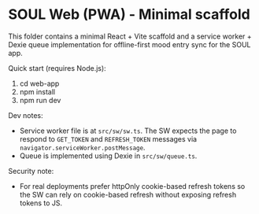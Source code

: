 # SOUL Web (PWA) - Minimal scaffold

This folder contains a minimal React + Vite scaffold and a service worker + Dexie queue implementation for offline-first mood entry sync for the SOUL app.

Quick start (requires Node.js):

1. cd web-app
2. npm install
3. npm run dev

Dev notes:
- Service worker file is at `src/sw/sw.ts`. The SW expects the page to respond to `GET_TOKEN` and `REFRESH_TOKEN` messages via `navigator.serviceWorker.postMessage`.
- Queue is implemented using Dexie in `src/sw/queue.ts`.

Security note:
- For real deployments prefer httpOnly cookie-based refresh tokens so the SW can rely on cookie-based refresh without exposing refresh tokens to JS.
